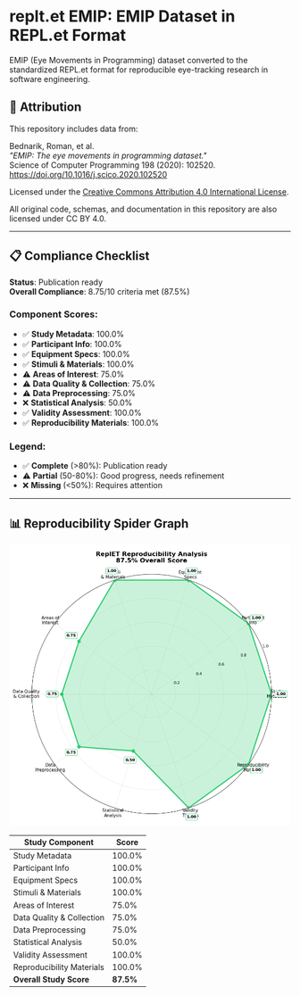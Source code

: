 # replt.et EMIP: EMIP Dataset in REPL.et Format

EMIP (Eye Movements in Programming) dataset converted to the standardized REPL.et format for reproducible eye-tracking research in software engineering.

## 📜 Attribution

This repository includes data from:

Bednarik, Roman, et al.  
*"EMIP: The eye movements in programming dataset."*  
Science of Computer Programming 198 (2020): 102520.  
https://doi.org/10.1016/j.scico.2020.102520  

Licensed under the [Creative Commons Attribution 4.0 International License](https://creativecommons.org/licenses/by/4.0/).

All original code, schemas, and documentation in this repository are also licensed under CC BY 4.0.

---

## 📋 Compliance Checklist

**Status**: Publication ready  
**Overall Compliance**: 8.75/10 criteria met (87.5%)

### Component Scores:
- ✅ **Study Metadata**: 100.0%
- ✅ **Participant Info**: 100.0%
- ✅ **Equipment Specs**: 100.0%
- ✅ **Stimuli & Materials**: 100.0%
- ⚠️ **Areas of Interest**: 75.0%
- ⚠️ **Data Quality & Collection**: 75.0%
- ⚠️ **Data Preprocessing**: 75.0%
- ❌ **Statistical Analysis**: 50.0%
- ✅ **Validity Assessment**: 100.0%
- ✅ **Reproducibility Materials**: 100.0%

### Legend:
- ✅ **Complete** (>80%): Publication ready  
- ⚠️ **Partial** (50-80%): Good progress, needs refinement  
- ❌ **Missing** (<50%): Requires attention  

---

## 📊 Reproducibility Spider Graph

![Reproducibility Spider Graph](outputs/score.png)

| Study Component         | Score   |
|------------------------|---------|
| Study Metadata         | 100.0%  |
| Participant Info       | 100.0%  |
| Equipment Specs        | 100.0%  |
| Stimuli & Materials    | 100.0%  |
| Areas of Interest      | 75.0%   |
| Data Quality & Collection | 75.0% |
| Data Preprocessing     | 75.0%   |
| Statistical Analysis   | 50.0%   |
| Validity Assessment    | 100.0%  |
| Reproducibility Materials | 100.0%|
| **Overall Study Score**| **87.5%** |
